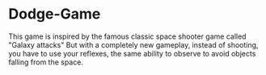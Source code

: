 # Dodge-Game

This game is inspired by the famous classic space shooter game called "Galaxy attacks"
But with a completely new gameplay, instead of shooting, you have to use your reflexes, the same ability to observe to avoid objects falling from the space.
